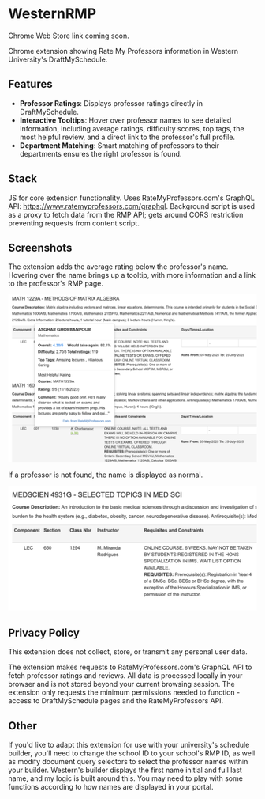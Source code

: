 # WesternRMP

Chrome Web Store link coming soon.

Chrome extension showing Rate My Professors information in Western University's DraftMySchedule.

## Features

- **Professor Ratings**: Displays professor ratings directly in DraftMySchedule.
- **Interactive Tooltips**: Hover over professor names to see detailed information, including average ratings, difficulty scores, top tags, the most helpful review, and a direct link to the professor's full profile.
- **Department Matching**: Smart matching of professors to their departments ensures the right professor is found.

## Stack

JS for core extension functionality. Uses RateMyProfessors.com's GraphQL API: https://www.ratemyprofessors.com/graphql. Background script is used as a proxy to fetch data from the RMP API; gets around CORS restriction preventing requests from content script.

## Screenshots

The extension adds the average rating below the professor's name. Hovering over the name brings up a tooltip, with more information and a link to the professor's RMP page.

![Normal response](images/Screenshot-ProfessorFound.png)

If a professor is not found, the name is displayed as normal.

![Professor not found](images/Screenshot-ProfessorNotFound.png)

## Privacy Policy

This extension does not collect, store, or transmit any personal user data.

The extension makes requests to RateMyProfessors.com's GraphQL API to fetch professor ratings and reviews. All data is processed locally in your browser and is not stored beyond your current browsing session. The extension only requests the minimum permissions needed to function - access to DraftMySchedule pages and the RateMyProfessors API.

## Other

If you'd like to adapt this extension for use with your university's schedule builder, you'll need to change the school ID to your school's RMP ID, as well as modify document query selectors to select the professor names within your builder. Western's builder displays the first name initial and full last name, and my logic is built around this. You may need to play with some functions according to how names are displayed in your portal.